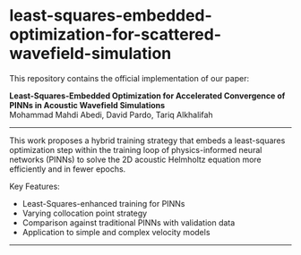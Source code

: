 # least-squares-embedded-optimization-for-scattered-wavefield-simulation
This repository contains the official implementation of our paper:

**Least-Squares-Embedded Optimization for Accelerated Convergence of PINNs in Acoustic Wavefield Simulations**  
Mohammad Mahdi Abedi, David Pardo, Tariq Alkhalifah

---

This work proposes a hybrid training strategy that embeds a least-squares optimization step within the training loop of physics-informed neural networks (PINNs) to solve the 2D acoustic Helmholtz equation more efficiently and in fewer epochs.

Key Features:
- Least-Squares-enhanced training for PINNs
- Varying collocation point strategy
- Comparison against traditional PINNs with validation data
- Application to simple and complex velocity models

---
